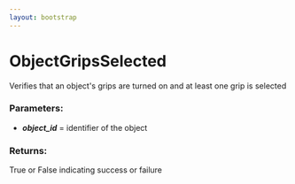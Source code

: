 ```yaml
---
layout: bootstrap
---
```


# ObjectGripsSelected

Verifies that an object's grips are turned on and at least one grip
        is selected
        

### Parameters:

- ***object_id*** = identifier of the object
        

### Returns:


True or False indicating success or failure
        
